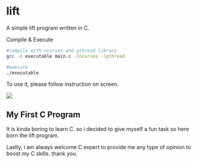 # lift
A simple lift program written in C.

Compile & Execute
```sh
#compile with ncurses and pthread library
gcc -o executable main.c -lncurses -lpthread

#execute
./executable
```

To use it, please follow instruction on screen.
<p>
<img src="https://github.madxradicle.com/lift/howto.png">
</p>

## My First C Program
It is kinda boring to learn C. so i decided to give myself a fun task so here born the lift program.

Lastly, i am always welcome C expert to provide me any type of opinion to boost my C skills. thank you.

